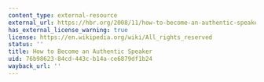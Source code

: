 ```yaml
---
content_type: external-resource
external_url: https://hbr.org/2008/11/how-to-become-an-authentic-speaker
has_external_license_warning: true
license: https://en.wikipedia.org/wiki/All_rights_reserved
status: ''
title: How to Become an Authentic Speaker
uid: 76b98623-84cd-443c-b14a-ce6879df1b24
wayback_url: ''
---
```

